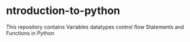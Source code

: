 # ntroduction-to-python
This repository contains Variables datatypes control flow Statements and Functions in Python
